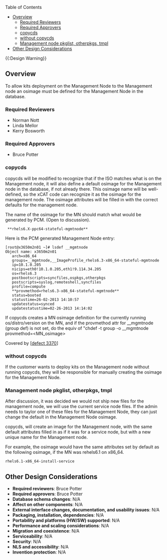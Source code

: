 <!-- START doctoc generated TOC please keep comment here to allow auto update -->
<!-- DON'T EDIT THIS SECTION, INSTEAD RE-RUN doctoc TO UPDATE -->
Table of Contents

- [Overview](#overview)
  - [Required Reviewers](#required-reviewers)
  - [Required Approvers](#required-approvers)
  - [copycds](#copycds)
  - [without copycds](#without-copycds)
  - [Management node pkglist, otherpkgs, tmpl](#management-node-pkglist-otherpkgs-tmpl)
- [Other Design Considerations](#other-design-considerations)

<!-- END doctoc generated TOC please keep comment here to allow auto update -->

{{:Design Warning}} 

  



## Overview

To allow kits deployment on the Management Node to the Management node an osimage must be defined for the Management Node in the database. 

### Required Reviewers

  * Norman Nott 
  * Linda Mellor 
  * Kerry Bosworth 

### Required Approvers

  * Bruce Potter 

### copycds

copycds will be modified to recognize that if the ISO matches what is on the Management node, it will also define a default osimage for the Management node in the database, if not already there. This osimage name will be well-defined, so the xCAT code can recognize it as the osimage for the management node. The osimage attributes will be filled in with the correct defaults for the management node. 

The name of the osimage for the MN should match what would be generated by PCM. (Open to discussion). 
    
     **rhels6.X-ppc64-stateful-mgmtnode**
    

Here is the PCM generated Management Node entry: 
    
    [root@x3650m2n01 ~]# lsdef __mgmtnode
    Object name: x3650m2n01
       arch=x86_64
       groups=__mgmtnode,__ImageProfile_rhels6.3-x86_64-stateful-mgmtnode
       ip=10.1.0.205
       nicips=eth0!10.1.0.205,eth1!9.114.34.205
       os=rhels6.3
       postbootscripts=syncfiles,ospkgs,otherpkgs
       postscripts=syslog,remoteshell,syncfiles
       profile=compute
       **provmethod=rhels6.3-x86_64-stateful-mgmtnode**
       status=booted
       statustime=26-02-2013 14:10:57
       updatestatus=synced
       updatestatustime=02-26-2013 14:14:02
    

  


If copycds creates a MN osimage definition for the currently running os/distro/version on the MN, and if the provmethod attr for __mgmtnode (group def) is not set, do the equiv of "chdef -t group -o __mgmtnode provmethod=&lt;MN_osimage&gt;

Covered by [[defect 3370](https://sourceforge.net/p/xcat/bugs/3370/)] 

### without copycds

If the customer wants to deploy kits on the Management node without running copycds, they will be responsible for manually creating the osimage for the Management Node. 

### Management node pkglist, otherpkgs, tmpl

After discussion, it was decided we would not ship new files for the management node, we will use the current service node files. If the admin needs to taylor one of these files for the Management Node, they can just change the default in the Management Node osimage. 

copycds, will create an image for the Management node, with the same default attributes filled in as if it was for a service node, but with a new unique name for the Management node. 

For example, the osimage would have the same attributes set by default as the following osimage, if the MN was rehels6.1 on x86_64. 
    
    rhels6.1-x86_64-install-service
    

  


## Other Design Considerations

  * **Required reviewers**: Bruce Potter 
  * **Required approvers**: Bruce Potter 
  * **Database schema changes**: N/A 
  * **Affect on other components**: N/A 
  * **External interface changes, documentation, and usability issues**: N/A 
  * **Packaging, installation, dependencies**: N/A 
  * **Portability and platforms (HW/SW) supported**: N/A 
  * **Performance and scaling considerations**: N/A 
  * **Migration and coexistence**: N/A 
  * **Serviceability**: N/A 
  * **Security**: N/A 
  * **NLS and accessibility**: N/A 
  * **Invention protection**: N/A 

